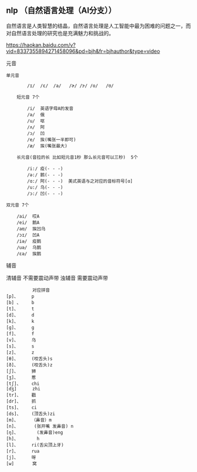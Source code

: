 ## nlp （自然语言处理（AI分支））

自然语言是人类智慧的结晶，自然语言处理是人工智能中最为困难的问题之一，而对自然语言处理的研究也是充满魅力和挑战的。



https://haokan.baidu.com/v?vid=8337355894271458096&pd=bjh&fr=bjhauthor&type=video

元音 

    单元音
    
            /ɪ/  /ɛ/  /a/   /ɚ/ /ɝ/ /o/   /ʊ/ 
            
        短元音 7个 
             
            /i/  英语字母A的发音
            /ə/  俄
            /u/  呕
            /ʌ/  阿
            /ɔ/  凹
            /e/  挨(嘴张一半即可)
            /æ/  挨(嘴张最大)
           
        长元音(音拉的长 比如短元音1秒 那么长元音可以三秒)  5个
        
            /i:/ 疫(- - -)
            /ə:/ 鹅(- - -)
            /ɑ:/ 阿(- - -)  美式英语与之对应的音标符号[ɑ]
            /u:/ 乌(- - -)
            /ɔ:/ 凹(- - -)
            
    双元音 7个
    
        /ai/  哎A      
        /ei/  鹅A      
        /aʊ/  挨凹乌
        /ɔɪ/  凹A 
        /iə/  疫鹅
        /uə/  乌鹅
        /ɛə/  挨鹅

辅音
         
清辅音 不需要震动声带
浊辅音 需要震动声带
            
              对应拼音
    [p]、     p
    [b] 、    b 
    [t]、     t
    [d]、     d 
    [k]、     k
    [g]、     g 
    [f]、     f 
    [v]、     乌
    [s]、     s
    [z]、     z
    [θ]、     (咬舌头)s
    [ð]、     (咬舌头)z
    [ʃ]、     狮
    [ʒ]、     惹
    [tʃ]、    chi
    [dʒ]      zhi
    [tr]、    戳
    [dr]、    抓
    [ts]、    ci
    [ds]、    (顶舌头)zi     
    [m]、     （鼻音）m
    [n]、      (张开嘴 发鼻音) n
    [ŋ]、       (发鼻音)eng
    [h]、       h
    [l]、     ri(舌尖顶上牙)
    [r]、     rua
    [j]、     呀
    [w]       窝
    